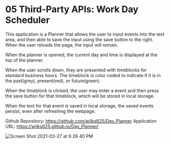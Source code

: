 # 05 Third-Party APIs: Work Day Scheduler

This application is a Planner that allows the user to input events into the text area, and then able to save the input using the save button to the right. When the user reloads the page, the input will remain.

When the planner is opened, the current day and time is displayed at the top of the planner.

When the user scrolls down, they are presented with timeblocks for standard business hours. The timeblock is color coded to indicate if it is in the past(grey), present(red), or future(green). 

When the timeblock is clicked, the user may enter a event and then press the save button for that timeblock, which will be stored in local storage.

When the text for that event is saved in local storage, the saved events persist, even after refreshing the webpage.

Github Repository: https://github.com/wilks625/Day_Planner
Application URL: https://wilks625.github.io/Day_Planner/


![Screen Shot 2021-03-27 at 9 26 40 PM](https://user-images.githubusercontent.com/76915726/112739558-303fcb00-8f43-11eb-93a0-deff7b45fc0f.png)
